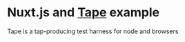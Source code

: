 # Nuxt.js and [Tape](https://github.com/substack/tape) example 

Tape is a tap-producing test harness for node and browsers
